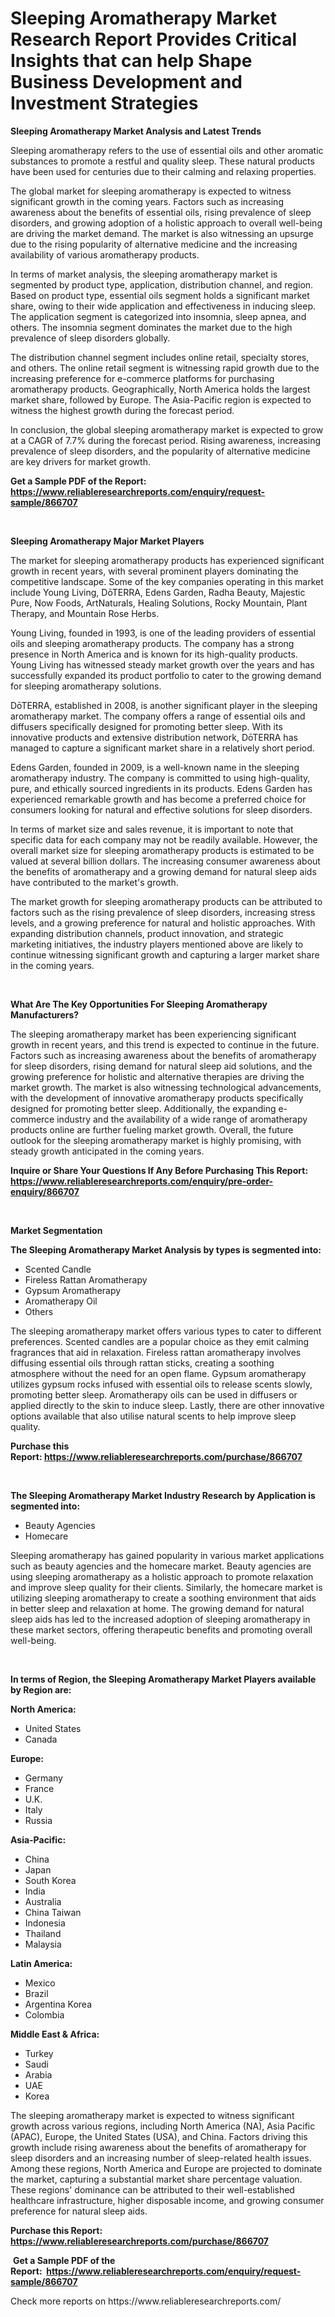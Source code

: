<p><h1>Sleeping Aromatherapy Market Research Report Provides Critical Insights that can help Shape Business Development and Investment Strategies</h1></p><p><strong>Sleeping Aromatherapy Market Analysis and Latest Trends</strong></p>
<p><p>Sleeping aromatherapy refers to the use of essential oils and other aromatic substances to promote a restful and quality sleep. These natural products have been used for centuries due to their calming and relaxing properties.</p><p>The global market for sleeping aromatherapy is expected to witness significant growth in the coming years. Factors such as increasing awareness about the benefits of essential oils, rising prevalence of sleep disorders, and growing adoption of a holistic approach to overall well-being are driving the market demand. The market is also witnessing an upsurge due to the rising popularity of alternative medicine and the increasing availability of various aromatherapy products.</p><p>In terms of market analysis, the sleeping aromatherapy market is segmented by product type, application, distribution channel, and region. Based on product type, essential oils segment holds a significant market share, owing to their wide application and effectiveness in inducing sleep. The application segment is categorized into insomnia, sleep apnea, and others. The insomnia segment dominates the market due to the high prevalence of sleep disorders globally.</p><p>The distribution channel segment includes online retail, specialty stores, and others. The online retail segment is witnessing rapid growth due to the increasing preference for e-commerce platforms for purchasing aromatherapy products. Geographically, North America holds the largest market share, followed by Europe. The Asia-Pacific region is expected to witness the highest growth during the forecast period.</p><p>In conclusion, the global sleeping aromatherapy market is expected to grow at a CAGR of 7.7% during the forecast period. Rising awareness, increasing prevalence of sleep disorders, and the popularity of alternative medicine are key drivers for market growth.</p></p>
<p><strong>Get a Sample PDF of the Report:&nbsp; <a href="https://www.reliableresearchreports.com/enquiry/request-sample/866707">https://www.reliableresearchreports.com/enquiry/request-sample/866707</a></strong></p>
<p>&nbsp;</p>
<p><strong>Sleeping Aromatherapy Major Market Players</strong></p>
<p><p>The market for sleeping aromatherapy products has experienced significant growth in recent years, with several prominent players dominating the competitive landscape. Some of the key companies operating in this market include Young Living, DōTERRA, Edens Garden, Radha Beauty, Majestic Pure, Now Foods, ArtNaturals, Healing Solutions, Rocky Mountain, Plant Therapy, and Mountain Rose Herbs.</p><p>Young Living, founded in 1993, is one of the leading providers of essential oils and sleeping aromatherapy products. The company has a strong presence in North America and is known for its high-quality products. Young Living has witnessed steady market growth over the years and has successfully expanded its product portfolio to cater to the growing demand for sleeping aromatherapy solutions.</p><p>DōTERRA, established in 2008, is another significant player in the sleeping aromatherapy market. The company offers a range of essential oils and diffusers specifically designed for promoting better sleep. With its innovative products and extensive distribution network, DōTERRA has managed to capture a significant market share in a relatively short period.</p><p>Edens Garden, founded in 2009, is a well-known name in the sleeping aromatherapy industry. The company is committed to using high-quality, pure, and ethically sourced ingredients in its products. Edens Garden has experienced remarkable growth and has become a preferred choice for consumers looking for natural and effective solutions for sleep disorders.</p><p>In terms of market size and sales revenue, it is important to note that specific data for each company may not be readily available. However, the overall market size for sleeping aromatherapy products is estimated to be valued at several billion dollars. The increasing consumer awareness about the benefits of aromatherapy and a growing demand for natural sleep aids have contributed to the market's growth.</p><p>The market growth for sleeping aromatherapy products can be attributed to factors such as the rising prevalence of sleep disorders, increasing stress levels, and a growing preference for natural and holistic approaches. With expanding distribution channels, product innovation, and strategic marketing initiatives, the industry players mentioned above are likely to continue witnessing significant growth and capturing a larger market share in the coming years.</p></p>
<p>&nbsp;</p>
<p><strong>What Are The Key Opportunities For Sleeping Aromatherapy Manufacturers?</strong></p>
<p><p>The sleeping aromatherapy market has been experiencing significant growth in recent years, and this trend is expected to continue in the future. Factors such as increasing awareness about the benefits of aromatherapy for sleep disorders, rising demand for natural sleep aid solutions, and the growing preference for holistic and alternative therapies are driving the market growth. The market is also witnessing technological advancements, with the development of innovative aromatherapy products specifically designed for promoting better sleep. Additionally, the expanding e-commerce industry and the availability of a wide range of aromatherapy products online are further fueling market growth. Overall, the future outlook for the sleeping aromatherapy market is highly promising, with steady growth anticipated in the coming years.</p></p>
<p><strong>Inquire or Share Your Questions If Any Before Purchasing This Report: <a href="https://www.reliableresearchreports.com/enquiry/pre-order-enquiry/866707">https://www.reliableresearchreports.com/enquiry/pre-order-enquiry/866707</a></strong></p>
<p>&nbsp;</p>
<p><strong>Market Segmentation</strong></p>
<p><strong>The Sleeping Aromatherapy Market Analysis by types is segmented into:</strong></p>
<p><ul><li>Scented Candle</li><li>Fireless Rattan Aromatherapy</li><li>Gypsum Aromatherapy</li><li>Aromatherapy Oil</li><li>Others</li></ul></p>
<p><p>The sleeping aromatherapy market offers various types to cater to different preferences. Scented candles are a popular choice as they emit calming fragrances that aid in relaxation. Fireless rattan aromatherapy involves diffusing essential oils through rattan sticks, creating a soothing atmosphere without the need for an open flame. Gypsum aromatherapy utilizes gypsum rocks infused with essential oils to release scents slowly, promoting better sleep. Aromatherapy oils can be used in diffusers or applied directly to the skin to induce sleep. Lastly, there are other innovative options available that also utilise natural scents to help improve sleep quality.</p></p>
<p><strong>Purchase this Report:&nbsp;<a href="https://www.reliableresearchreports.com/purchase/866707">https://www.reliableresearchreports.com/purchase/866707</a></strong></p>
<p>&nbsp;</p>
<p><strong>The Sleeping Aromatherapy Market Industry Research by Application is segmented into:</strong></p>
<p><ul><li>Beauty Agencies</li><li>Homecare</li></ul></p>
<p><p>Sleeping aromatherapy has gained popularity in various market applications such as beauty agencies and the homecare market. Beauty agencies are using sleeping aromatherapy as a holistic approach to promote relaxation and improve sleep quality for their clients. Similarly, the homecare market is utilizing sleeping aromatherapy to create a soothing environment that aids in better sleep and relaxation at home. The growing demand for natural sleep aids has led to the increased adoption of sleeping aromatherapy in these market sectors, offering therapeutic benefits and promoting overall well-being.</p></p>
<p>&nbsp;</p>
<p><strong>In terms of Region, the Sleeping Aromatherapy Market Players available by Region are:</strong></p>
<p>
    <p> <strong> North America: </strong>
        <ul>
            <li>United States</li>
            <li>Canada</li>
        </ul>
        </p> 
    <p> <strong> Europe: </strong>
        <ul>
            <li>Germany</li>
            <li>France</li>
            <li>U.K.</li>
            <li>Italy</li>
            <li>Russia</li>
        </ul>
        </p> 
    <p> <strong> Asia-Pacific: </strong>
        <ul>
            <li>China</li>
            <li>Japan</li>
            <li>South Korea</li>
            <li>India</li>
            <li>Australia</li>
            <li>China Taiwan</li>
            <li>Indonesia</li>
            <li>Thailand</li>
            <li>Malaysia</li>
        </ul>
        </p> 
    <p> <strong> Latin America: </strong>
        <ul>
            <li>Mexico</li>
            <li>Brazil</li>
            <li>Argentina Korea</li>
            <li>Colombia</li>
        </ul>
        </p> 
    <p> <strong> Middle East & Africa: </strong>
        <ul>
            <li>Turkey</li>
            <li>Saudi</li>
            <li>Arabia</li>
            <li>UAE</li>
            <li>Korea</li>
        </ul>
    </p>
    </p>
<p><p>The sleeping aromatherapy market is expected to witness significant growth across various regions, including North America (NA), Asia Pacific (APAC), Europe, the United States (USA), and China. Factors driving this growth include rising awareness about the benefits of aromatherapy for sleep disorders and an increasing number of sleep-related health issues. Among these regions, North America and Europe are projected to dominate the market, capturing a substantial market share percentage valuation. These regions' dominance can be attributed to their well-established healthcare infrastructure, higher disposable income, and growing consumer preference for natural sleep aids.</p></p>
<p><strong>Purchase this Report: <a href="https://www.reliableresearchreports.com/purchase/866707">https://www.reliableresearchreports.com/purchase/866707</a></strong></p>
<p>&nbsp;<strong>Get a Sample PDF of the Report:&nbsp;&nbsp;<a href="https://www.reliableresearchreports.com/enquiry/request-sample/866707">https://www.reliableresearchreports.com/enquiry/request-sample/866707</a></strong></p>
<p><strong></strong></p>
<p>Check more reports on https://www.reliableresearchreports.com/</p>